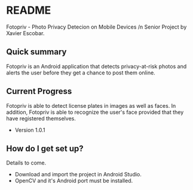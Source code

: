 # README #

Fotopriv - Photo Privacy Detecion on Mobile Devices /n
Senior Project by Xavier Escobar.


## Quick summary ##
Fotopriv is an Android application that detects privacy-at-risk photos and alerts the user before they get a chance to post them online. 

## Current Progress ##
Fotopriv is able to detect license plates in images as well as faces. In addition, Fotopriv is able to recognize the user's face provided that they have registered themselves. 

* Version 1.0.1

## How do I get set up? ##

Details to come.

* Download and import the project in Android Studio.
* OpenCV and it's Android port must be installed. 



